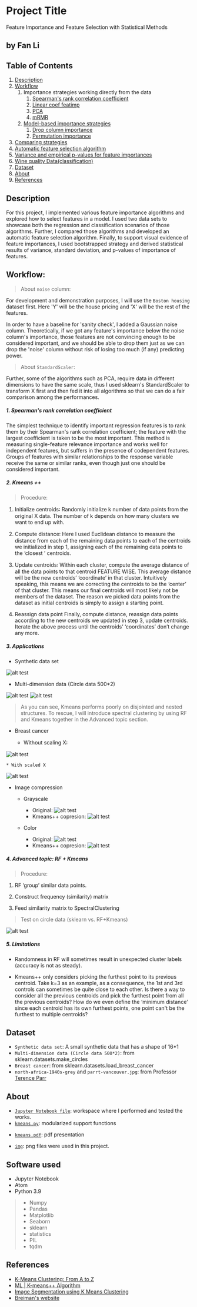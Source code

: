 # Project Title
Feature Importance and Feature Selection with Statistical Methods

## by Fan Li

## Table of Contents
1. [Description](#description)
2. [Workflow](#Workflow)
   1. Importance strategies working directly from the data
       1. [Spearman's rank correlation coefficient](#ssrc)
       2. [Linear coef featimp](#lcf)
       2. [PCA](#pca)
       3. [mRMR](#mrmr)
   2. [Model-based importance strategies](#model)
       1. [Drop column importance](#drp)
       2. [Permutation importance](#per)
7. [Comparing strategies](#com)
8. [Automatic feature selection algorithm](#auto)
9. [Variance and empirical p-values for feature importances](#var)
10. [Wine quality Data(classification)](#class)
11. [Dataset](#Dataset)
12. [About](#About)
13. [References](#ref)

<a name="description"></a>
## Description
For this project, I implemented various feature importance algorithms and explored how to select features in a model. I used two data sets to showcase both the regression and classification scenarios of those algorithms. Further, I compared those algorithms and developed an automatic feature selection algorithm. Finally, to support visual evidence of feature importances, I used bootstrapped strategy and derived statistical results of variance, standard deviation, and p-values of importance of features.


<a name="Workflow"></a>
## Workflow:
> About `noise` column:

For development and demonstration purposes, I will use the `Boston housing` dataset first. Here 'Y' will be the house pricing and 'X' will be the rest of the features.

In order to have a baseline for 'sanity check', I added a Gaussian noise column. Theoretically, if we got any feature's importance below the noise column's importance, those features are not convincing enough to be considered important, and we should be able to drop them just as we can drop the 'noise' column without risk of losing too much (if any) predicting power.

> About `StandardScaler`:

Further, some of the algorithms such as PCA, require data in different dimensions to have the same scale, thus I used sklearn's StandardScaler to transform X first and then fed it into all algorithms so that we can do a fair comparison among the performances.

<a name="ssrc"></a>
##### 1. Spearman's rank correlation coefficient
The simplest technique to identify important regression features is to rank them by their Spearman's rank correlation coefficient; the feature with the largest coefficient is taken to be the most important. This method is measuring single-feature relevance importance and works well for independent features, but suffers in the presence of codependent features. Groups of features with similar relationships to the response variable receive the same or similar ranks, even though just one should be considered important.


<a name="km+"></a>
##### 2. Kmeans ++

> Procedure:

1. Initialize centroids꞉
Randomly initialize k number of data points from the original X data. The number of k depends on how many clusters we want to end up with.
2. Compute distance꞉
Here I used Euclidean distance to measure the distance from each of the remaining data points to each of the centroids we initialized in step 1, assigning each of the remaining data points to the ‘closest ’ centroids.
3. Update centroids꞉
Within each cluster, compute the average distance of all the data points to that centroid FEATURE WISE. This average distance will be the new centroids’ ‘coordinate’ in that cluster. Intuitively speaking, this means we are correcting the centroids to be the ‘center’ of that cluster. This means our final centroids will most likely not be members of the dataset. The reason we picked data points from the dataset as initial centroids is simply to assign a starting point.

4. Reassign data point
Finally, compute distance, reassign data points according to the new centroids we updated in step 3, update centroids. Iterate the above process until the centroids’ ‘coordinates’ don’t change any more.

<a name="app"></a>
##### 3. Applications
*  Synthetic data set

![alt test](https://raw.githubusercontent.com/victorlifan/kmeans/main/img/1.png)

* Multi-dimension data (Circle data 500*2)

![alt test](https://raw.githubusercontent.com/victorlifan/kmeans/main/img/multi1.png)
![alt test](https://raw.githubusercontent.com/victorlifan/kmeans/main/img/multi2.png)

> As you can see, Kmeans performs poorly on disjointed and nested structures. To rescue, I will introduce spectral clustering by using RF and Kmeans together in the Advanced topic section.

* Breast cancer

    * Without scaling X꞉

![alt test](https://raw.githubusercontent.com/victorlifan/kmeans/main/img/bc1.png)

    * With scaled X
![alt test](https://raw.githubusercontent.com/victorlifan/kmeans/main/img/bc2.png)

* Image compression
    * Grayscale
        * Original:
![alt test](https://raw.githubusercontent.com/victorlifan/kmeans/main/img/north-africa-1940s-grey.png)
        * Kmeans++ copresion:
![alt test](https://raw.githubusercontent.com/victorlifan/kmeans/main/img/gray_km.png)

    * Color
        * Original:
![alt test](https://raw.githubusercontent.com/victorlifan/kmeans/main/img/parrt-vancouver.jpg)
        * Kmeans++ copresion:
![alt test](https://raw.githubusercontent.com/victorlifan/kmeans/main/img/color_km.jpg)

<a name="rf+km"></a>
##### 4. Advanced topic: RF + Kmeans

> Procedure:

1. RF ‘group’ similar data points.

2. Construct frequency (similarity) matrix

3. Feed similarity matrix to SpectralClustering

> Test on circle data (sklearn vs. RF+Kmeans)

![alt test](https://raw.githubusercontent.com/victorlifan/kmeans/main/img/vs.png)

<a name='mf'></a>
##### 5. Limitations
* Randomness in RF will sometimes result in unexpected cluster labels (accuracy is not as steady).

* Kmeans++ only considers picking the furthest point to its previous centroid. Take k=3 as an example, as a consequence, the 1st and 3rd controls can sometimes be quite close to each other. Is there a way to consider all the previous centroids and pick the furthest point from all the previous centroids? How do we even define the ‘minimum distance’ since each centroid has its own furthest points, one point can't be the furthest to multiple centroids?


<a name="Dataset"></a>
## Dataset

* `Synthetic data set`: A small synthetic data that has a shape of 16*1
* `Multi-dimension data (Circle data 500*2)`: from sklearn.datasets.make_circles
* `Breast cancer`: from sklearn.datasets.load_breast_cancer
* `north-africa-1940s-grey` and `parrt-vancouver.jpg`: from Professor [Terence Parr](https://en.wikipedia.org/wiki/Terence_Parr)

<a name="summary"></a>


<a name="About"></a>
## About
+ [`Jupyter Notebook file`](https://github.com/victorlifan/kmeans/blob/main/kmeans.ipynb): workspace where I performed and tested the works.
+ [`kmeans.py`](https://github.com/victorlifan/kmeans/blob/main/kmeans.py): modularized support functions
* [`kmeans.pdf`](https://github.com/victorlifan/kmeans/blob/main/kmeans.pdf): pdf presentation
+ [`img`](https://github.com/victorlifan/kmeans/tree/main/img): png files were used in this project.

<a name="Software"></a>
## Software used
+ Jupyter Notebook
+ Atom
+ Python 3.9
>   * Numpy
>   * Pandas
>   * Matplotlib
>   * Seaborn
>   * sklearn
>   * statistics
>   * PIL
>   * tqdm


<a name="ref"></a>
## References
* [K-Means Clustering: From A to Z](https://towardsdatascience.com/k-means-clustering-from-a-to-z-f6242a314e9a)
* [ML | K-means++ Algorithm](https://www.geeksforgeeks.org/ml-k-means-algorithm/)
* [Image Segmentation using K Means Clustering](https://www.geeksforgeeks.org/image-segmentation-using-k-means-clustering/)
* [Breiman's website](https://www.stat.berkeley.edu/~breiman/RandomForests/cc_home.htm#prox)
